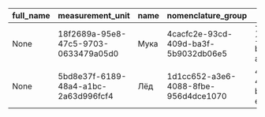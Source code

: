 |full_name|measurement_unit|name|nomenclature_group|uid|
|---------|----------------|----|------------------|---|
|None|18f2689a-95e8-47c5-9703-0633479a05d0|Мука|4cacfc2e-93cd-409d-ba3f-5b9032db06e5|7dd3aeb5-14be-46ad-b1c7-a73ef6388b81|
|None|5bd8e37f-6189-48a4-a1bc-2a63d996fcf4|Лёд|1d1cc652-a3e6-4088-8fbe-956d4dce1070|432c88d0-4ea0-42e9-bc6f-e2285f0651e3|

